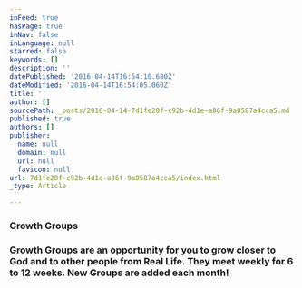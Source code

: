 ```yaml
---
inFeed: true
hasPage: true
inNav: false
inLanguage: null
starred: false
keywords: []
description: ''
datePublished: '2016-04-14T16:54:10.680Z'
dateModified: '2016-04-14T16:54:05.060Z'
title: ''
author: []
sourcePath: _posts/2016-04-14-7d1fe20f-c92b-4d1e-a86f-9a0587a4cca5.md
published: true
authors: []
publisher:
  name: null
  domain: null
  url: null
  favicon: null
url: 7d1fe20f-c92b-4d1e-a86f-9a0587a4cca5/index.html
_type: Article

---
```

### Growth Groups

### Growth Groups are an opportunity for you to grow closer to God and to other people from Real Life.  They meet weekly for 6 to 12 weeks.  New Groups are added each month!